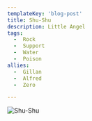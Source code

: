 ```yaml
---
templateKey: 'blog-post'
title: Shu-Shu
description: Little Angel
tags:
  -  Rock
  -  Support
  -  Water
  -  Poison
allies:
  -  Gillan
  -  Alfred
  -  Zero

---
```

![Shu-Shu](/img/Shu-Shu.png)
